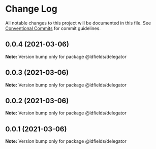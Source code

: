 # Change Log

All notable changes to this project will be documented in this file.
See [Conventional Commits](https://conventionalcommits.org) for commit guidelines.

## 0.0.4 (2021-03-06)

**Note:** Version bump only for package @ldfields/delegator





## 0.0.3 (2021-03-06)

**Note:** Version bump only for package @ldfields/delegator





## 0.0.2 (2021-03-06)

**Note:** Version bump only for package @ldfields/delegator





## 0.0.1 (2021-03-06)

**Note:** Version bump only for package @ldfields/delegator
